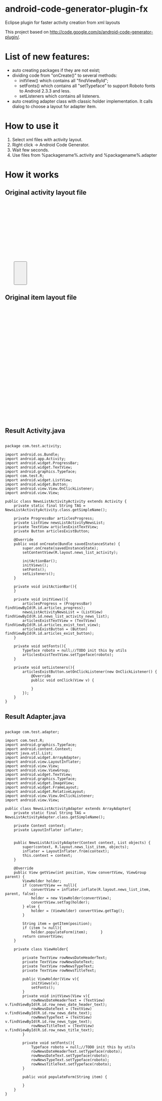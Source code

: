 android-code-generator-plugin-fx
================================

Eclipse plugin for faster activity creation from xml layouts

This project based on http://code.google.com/p/android-code-generator-plugin/.

List of new features:
=====================
 - auto creating packages if they are not exist; 
 - dividing code from "onCreate()" to several methods: 
	- initView() which contains all "findViewById";
	- setFonts() which contains all "setTypeface" to support Roboto fonts to Android 2.3.3 and less.
	- setListeners which contains all listeners.
 - auto creating adapter class with classic holder implementation. It calls dialog to choose a layout for adapter item.

How to use it
=============
1. Select xml files with activity layout.
2. Right click -> Android Code Generator.
3. Wait few seconds.
4. Use files from %packagename%.activity and %packagename%.adapter

How it works
============

Original activity layout file
-----------------------------

<pre>
<code class="xml">
<?xml version="1.0" encoding="utf-8"?>
<RelativeLayout xmlns:android="http://schemas.android.com/apk/res/android"
    android:layout_width="match_parent"
    android:layout_height="match_parent"
    android:orientation="vertical" >

    <ListView
        android:id="@+id/news_list_activity_news_list"
        android:layout_width="match_parent"
        android:layout_height="match_parent"
        android:background="#eeeeee"
        android:cacheColorHint="@android:color/transparent"
        android:divider="@null"
        android:dividerHeight="0dp"
        android:drawingCacheQuality="low"
        android:persistentDrawingCache="scrolling"
        android:listSelector="@android:color/transparent"
        android:paddingLeft="0dp"
        android:paddingRight="0dp" />

    <ImageView
        android:layout_width="fill_parent"
        android:layout_height="wrap_content"
        android:layout_alignParentTop="true"
        android:background="@drawable/abs_shadow" />

    <RelativeLayout
        android:layout_width="match_parent"
        android:layout_height="match_parent"
        android:layout_alignBottom="@id/news_list_activity_news_list"
        android:layout_alignTop="@id/news_list_activity_news_list" >

        <ProgressBar
            android:id="@+id/articles_progress"
            android:layout_width="wrap_content"
            android:layout_height="wrap_content"
            android:layout_centerInParent="true"
            android:visibility="gone" />

        <TextView
            android:id="@+id/articles_exist_text_view"
            android:layout_width="wrap_content"
            android:layout_height="wrap_content"
            android:layout_centerInParent="true"
            android:drawableTop="@drawable/no_news"
            android:padding="15dp"
            android:shadowColor="#ffffff"
            android:shadowDx="0"
            android:shadowDy="2"
            android:shadowRadius="1"
            android:text="@string/mock_text"
            android:textColor="#8a8a8a"
            android:textSize="15dp"
            android:visibility="gone" />

	<Button
            android:id="@+id/articles_exist_button"
            android:layout_width="wrap_content"
            android:layout_height="wrap_content"/>
    </RelativeLayout>

</RelativeLayout> 
</code>
</pre>

Original item layout file
-----------------------------

<pre>
<code class="xml">
<?xml version="1.0" encoding="utf-8"?>
<LinearLayout xmlns:android="http://schemas.android.com/apk/res/android"
    android:layout_width="fill_parent"
    android:layout_height="wrap_content"
    android:orientation="vertical"
    android:paddingLeft="15dp"
    android:paddingRight="15dp" >

    <TextView
        android:id="@+id/row_news_date_header_text"
        style="@style/sectionHeader"
        android:layout_width="fill_parent"
        android:layout_height="wrap_content"
        android:layout_marginBottom="2dp"
        android:layout_marginTop="20dp"
        android:paddingLeft="10.5dp"
        android:textColor="#3875b5"
        android:textSize="15dp" />

    <RelativeLayout
        android:id="@+id/news_main_layout"
        android:layout_width="fill_parent"
        android:layout_height="wrap_content"
        android:background="@drawable/news_item_state"
        android:paddingTop="3.5dp" >

        <FrameLayout
            android:id="@+id/row_news_image_container"
            android:layout_width="96dp"
            android:layout_height="68dp"
            android:layout_alignParentLeft="true"
            android:layout_alignParentTop="true"
            android:layout_marginBottom="5.5dp"
            android:layout_marginLeft="5.5dp"
            android:background="@drawable/shadow_news_item_image" >

            <ImageView
                android:id="@+id/row_news_icon"
                android:layout_width="match_parent"
                android:layout_height="match_parent"
                android:scaleType="fitXY" />
        </FrameLayout>

        <TextView
            android:id="@+id/row_news_title_text"
            android:layout_width="wrap_content"
            android:layout_height="wrap_content"
            android:layout_alignTop="@id/row_news_image_container"
            android:layout_marginLeft="6.5dp"
            android:layout_marginTop="0dp"
            android:layout_toRightOf="@id/row_news_image_container"
            android:ellipsize="end"
            android:lineSpacingMultiplier="0.85"
            android:maxLines="2"
            android:shadowColor="#ffffff"
            android:shadowDx="0"
            android:shadowDy="2"
            android:shadowRadius="1"
            android:textColor="#242424"
            android:textSize="16dp" />

        <TextView
            android:id="@+id/row_news_type_text"
            android:layout_width="fill_parent"
            android:layout_height="wrap_content"
            android:layout_alignLeft="@id/row_news_title_text"
            android:layout_below="@id/row_news_title_text"
            android:layout_marginTop="-1.5dp"
            android:maxLines="1"
            android:shadowColor="#ffffff"
            android:shadowDx="0"
            android:shadowDy="2"
            android:shadowRadius="1"
            android:text="123"
            android:textColor="#8a8a8a"
            android:textSize="13dp" />

        <ImageView
            android:id="@+id/row_news_date_icon"
            android:layout_width="wrap_content"
            android:layout_height="wrap_content"
            android:layout_alignLeft="@id/row_news_title_text"
            android:layout_below="@id/row_news_type_text"
            android:layout_marginTop="-0.5dp"
            android:src="@drawable/icon_clock" />

        <TextView
            android:id="@+id/row_news_date_text"
            android:layout_width="wrap_content"
            android:layout_height="wrap_content"
            android:layout_alignTop="@id/row_news_date_icon"
            android:layout_marginLeft="4.5dp"
            android:layout_marginTop="-3dp"
            android:layout_toRightOf="@id/row_news_date_icon"
            android:ellipsize="end"
            android:maxLines="1"
            android:shadowColor="#ffffff"
            android:shadowDx="0"
            android:shadowDy="2"
            android:shadowRadius="1"
            android:text="2 часа назад"
            android:textColor="#8a8a8a"
            android:textSize="13dp" />
    </RelativeLayout>

    <View
        android:id="@+id/row_news_items_divider"
        android:layout_width="fill_parent"
        android:layout_height="1dp"
        android:background="@drawable/divider_gray_horizontal" />

</LinearLayout>
</code>
</pre>

Result Activity.java
--------------------

<pre><code class="java">
package com.test.activity;

import android.os.Bundle;
import android.app.Activity;
import android.widget.ProgressBar;
import android.widget.TextView;
import android.graphics.Typeface;
import com.test.R;
import android.widget.ListView;
import android.widget.Button;
import android.view.View.OnClickListener;
import android.view.View;

public class NewsListActivityActivity extends Activity {
	private static final String TAG = NewsListActivityActivity.class.getSimpleName();

	private ProgressBar articlesProgress;
	private ListView newsListActivityNewsList;
	private TextView articlesExistTextView;
	private Button articlesExistButton;

	@Override
	public void onCreate(Bundle savedInstanceState) {
		super.onCreate(savedInstanceState);
		setContentView(R.layout.news_list_activity);

		initActionBar();
		initViews();
		setFonts();
		setListeners();
	}

	private void initActionBar(){
	}

	private void initViews(){
		articlesProgress = (ProgressBar) findViewById(R.id.articles_progress);
		newsListActivityNewsList = (ListView) findViewById(R.id.news_list_activity_news_list);
		articlesExistTextView = (TextView) findViewById(R.id.articles_exist_text_view);
		articlesExistButton = (Button) findViewById(R.id.articles_exist_button);
	}

	private void setFonts(){
		Typeface roboto = null;//TODO init this by utils
		articlesExistTextView.setTypeface(roboto);
	}

	private void setListeners(){
		articlesExistButton.setOnClickListener(new OnClickListener() {
			@Override
			public void onClick(View v) {

			}
		});
	}
}
</code></pre>

Result Adapter.java
--------------------

<pre><code class="java">
package com.test.adapter;

import com.test.R;
import android.graphics.Typeface;
import android.content.Context;
import java.util.List;
import android.widget.ArrayAdapter;
import android.view.LayoutInflater;
import android.view.View;
import android.view.ViewGroup;
import android.widget.TextView;
import android.graphics.Typeface;
import android.widget.ImageView;
import android.widget.FrameLayout;
import android.widget.RelativeLayout;
import android.view.View.OnClickListener;
import android.view.View;

public class NewsListActivityAdapter extends ArrayAdapter<String>{
	private static final String TAG = NewsListActivityAdapter.class.getSimpleName();

	private Context context;
	private LayoutInflater inflater;


	public NewsListActivityAdapter(Context context, List<String> objects) {
		super(context, R.layout.news_list_item, objects);
		inflater = LayoutInflater.from(context);
		this.context = context;
	}

	@Override
	public View getView(int position, View convertView, ViewGroup parent) {
		ViewHolder holder;
		if (convertView == null){
			convertView = inflater.inflate(R.layout.news_list_item, parent, false);
			holder = new ViewHolder(convertView);
			convertView.setTag(holder);
		} else {
			holder = (ViewHolder) convertView.getTag();
		}

		String item = getItem(position);
		if (item != null){
			holder.populateForm(item);		}
		return convertView;
	}

	private class ViewHolder{

		private TextView rowNewsDateHeaderText;
		private TextView rowNewsDateText;
		private TextView rowNewsTypeText;
		private TextView rowNewsTitleText;

		public ViewHolder(View v){
			initViews(v);
			setFonts();
		}
		private void initViews(View v){
			rowNewsDateHeaderText = (TextView) v.findViewById(R.id.row_news_date_header_text);
			rowNewsDateText = (TextView) v.findViewById(R.id.row_news_date_text);
			rowNewsTypeText = (TextView) v.findViewById(R.id.row_news_type_text);
			rowNewsTitleText = (TextView) v.findViewById(R.id.row_news_title_text);
		}

		private void setFonts(){
			Typeface roboto = null;//TODO init this by utils
			rowNewsDateHeaderText.setTypeface(roboto);
			rowNewsDateText.setTypeface(roboto);
			rowNewsTypeText.setTypeface(roboto);
			rowNewsTitleText.setTypeface(roboto);
		}

		public void populateForm(String item) {

		}
	}
}
</code></pre>


